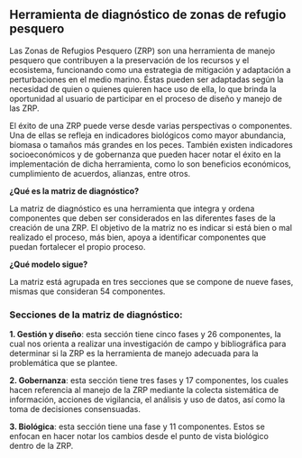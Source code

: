 ## Herramienta de diagnóstico de zonas de refugio pesquero

Las Zonas de Refugios Pesquero (ZRP) son una herramienta de manejo pesquero que contribuyen a la preservación de los recursos y el ecosistema, funcionando como una estrategia de mitigación y adaptación a perturbaciones en el medio marino. Éstas pueden ser adaptadas según la necesidad de quien o quienes quieren hace uso de ella, lo que brinda la oportunidad al usuario de participar en el proceso de diseño y manejo de las ZRP.

El éxito de una ZRP puede verse desde varias perspectivas o componentes. Una de ellas se refleja en indicadores biológicos como mayor abundancia, biomasa o tamaños más grandes en los peces. También existen indicadores socioeconómicos y de gobernanza que pueden hacer notar el éxito en la implementación de dicha herramienta, como lo son beneficios económicos, cumplimiento de acuerdos, alianzas, entre otros.
 
 
**¿Qué es la matriz de diagnóstico?**

La matriz de diagnóstico es una herramienta que integra y ordena componentes que deben ser considerados en las diferentes fases de la creación de una ZRP. El objetivo de la matriz no es indicar si está bien o mal realizado el proceso, más bien, apoya a identificar componentes que puedan fortalecer el propio proceso.


**¿Qué modelo sigue?**

La matriz está agrupada en tres secciones que se compone de nueve fases, mismas que consideran 54 componentes.

### Secciones de la matriz de diagnóstico:

**1. Gestión y diseño**: esta sección tiene cinco fases y 26 componentes, la cual nos orienta a realizar una investigación de campo y bibliográfica para determinar si la ZRP es la herramienta de manejo adecuada para la problemática que se plantee.

**2. Gobernanza**: esta sección tiene tres fases y 17 componentes, los cuales hacen referencia al manejo de la ZRP mediante la colecta sistemática de información, acciones de vigilancia, el análisis y uso de datos, así como la toma de decisiones consensuadas.

**3. Biológica**: esta sección tiene una fase y 11 componentes. Estos se enfocan en hacer notar los cambios desde el punto de vista biológico dentro de la ZRP.

